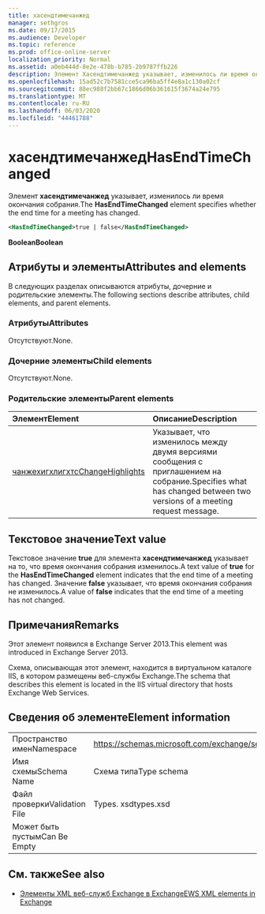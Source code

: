 ```yaml
---
title: хасендтимечанжед
manager: sethgros
ms.date: 09/17/2015
ms.audience: Developer
ms.topic: reference
ms.prod: office-online-server
localization_priority: Normal
ms.assetid: a0eb444d-8e2e-478b-b785-2b9787ffb226
description: Элемент Хасендтимечанжед указывает, изменилось ли время окончания собрания.
ms.openlocfilehash: 15ad52c7b7581cce5ca96ba5ff4e8a1c130a02cf
ms.sourcegitcommit: 88ec988f2bb67c1866d06b361615f3674a24e795
ms.translationtype: MT
ms.contentlocale: ru-RU
ms.lasthandoff: 06/03/2020
ms.locfileid: "44461788"
---
```

# <a name="hasendtimechanged"></a><span data-ttu-id="0930b-103">хасендтимечанжед</span><span class="sxs-lookup"><span data-stu-id="0930b-103">HasEndTimeChanged</span></span>

<span data-ttu-id="0930b-104">Элемент **хасендтимечанжед** указывает, изменилось ли время окончания собрания.</span><span class="sxs-lookup"><span data-stu-id="0930b-104">The **HasEndTimeChanged** element specifies whether the end time for a meeting has changed.</span></span> 
  
```XML
<HasEndTimeChanged>true | false</HasEndTimeChanged>
```

 <span data-ttu-id="0930b-105">**Boolean**</span><span class="sxs-lookup"><span data-stu-id="0930b-105">**Boolean**</span></span>
## <a name="attributes-and-elements"></a><span data-ttu-id="0930b-106">Атрибуты и элементы</span><span class="sxs-lookup"><span data-stu-id="0930b-106">Attributes and elements</span></span>

<span data-ttu-id="0930b-107">В следующих разделах описываются атрибуты, дочерние и родительские элементы.</span><span class="sxs-lookup"><span data-stu-id="0930b-107">The following sections describe attributes, child elements, and parent elements.</span></span>
  
### <a name="attributes"></a><span data-ttu-id="0930b-108">Атрибуты</span><span class="sxs-lookup"><span data-stu-id="0930b-108">Attributes</span></span>

<span data-ttu-id="0930b-109">Отсутствуют.</span><span class="sxs-lookup"><span data-stu-id="0930b-109">None.</span></span>
  
### <a name="child-elements"></a><span data-ttu-id="0930b-110">Дочерние элементы</span><span class="sxs-lookup"><span data-stu-id="0930b-110">Child elements</span></span>

<span data-ttu-id="0930b-111">Отсутствуют.</span><span class="sxs-lookup"><span data-stu-id="0930b-111">None.</span></span>
  
### <a name="parent-elements"></a><span data-ttu-id="0930b-112">Родительские элементы</span><span class="sxs-lookup"><span data-stu-id="0930b-112">Parent elements</span></span>

|<span data-ttu-id="0930b-113">**Элемент**</span><span class="sxs-lookup"><span data-stu-id="0930b-113">**Element**</span></span>|<span data-ttu-id="0930b-114">**Описание**</span><span class="sxs-lookup"><span data-stu-id="0930b-114">**Description**</span></span>|
|:-----|:-----|
|[<span data-ttu-id="0930b-115">чанжехигхлигхтс</span><span class="sxs-lookup"><span data-stu-id="0930b-115">ChangeHighlights</span></span>](changehighlights.md) <br/> |<span data-ttu-id="0930b-116">Указывает, что изменилось между двумя версиями сообщения с приглашением на собрание.</span><span class="sxs-lookup"><span data-stu-id="0930b-116">Specifies what has changed between two versions of a meeting request message.</span></span>  <br/> |
   
## <a name="text-value"></a><span data-ttu-id="0930b-117">Текстовое значение</span><span class="sxs-lookup"><span data-stu-id="0930b-117">Text value</span></span>

<span data-ttu-id="0930b-118">Текстовое значение **true** для элемента **хасендтимечанжед** указывает на то, что время окончания собрания изменилось.</span><span class="sxs-lookup"><span data-stu-id="0930b-118">A text value of **true** for the **HasEndTimeChanged** element indicates that the end time of a meeting has changed.</span></span> <span data-ttu-id="0930b-119">Значение **false** указывает, что время окончания собрания не изменилось.</span><span class="sxs-lookup"><span data-stu-id="0930b-119">A value of **false** indicates that the end time of a meeting has not changed.</span></span> 
  
## <a name="remarks"></a><span data-ttu-id="0930b-120">Примечания</span><span class="sxs-lookup"><span data-stu-id="0930b-120">Remarks</span></span>

<span data-ttu-id="0930b-121">Этот элемент появился в Exchange Server 2013.</span><span class="sxs-lookup"><span data-stu-id="0930b-121">This element was introduced in Exchange Server 2013.</span></span>
  
<span data-ttu-id="0930b-122">Схема, описывающая этот элемент, находится в виртуальном каталоге IIS, в котором размещены веб-службы Exchange.</span><span class="sxs-lookup"><span data-stu-id="0930b-122">The schema that describes this element is located in the IIS virtual directory that hosts Exchange Web Services.</span></span>
  
## <a name="element-information"></a><span data-ttu-id="0930b-123">Сведения об элементе</span><span class="sxs-lookup"><span data-stu-id="0930b-123">Element information</span></span>

|||
|:-----|:-----|
|<span data-ttu-id="0930b-124">Пространство имен</span><span class="sxs-lookup"><span data-stu-id="0930b-124">Namespace</span></span>  <br/> |https://schemas.microsoft.com/exchange/services/2006/types  <br/> |
|<span data-ttu-id="0930b-125">Имя схемы</span><span class="sxs-lookup"><span data-stu-id="0930b-125">Schema Name</span></span>  <br/> |<span data-ttu-id="0930b-126">Схема типа</span><span class="sxs-lookup"><span data-stu-id="0930b-126">Type schema</span></span>  <br/> |
|<span data-ttu-id="0930b-127">Файл проверки</span><span class="sxs-lookup"><span data-stu-id="0930b-127">Validation File</span></span>  <br/> |<span data-ttu-id="0930b-128">Types. xsd</span><span class="sxs-lookup"><span data-stu-id="0930b-128">types.xsd</span></span>  <br/> |
|<span data-ttu-id="0930b-129">Может быть пустым</span><span class="sxs-lookup"><span data-stu-id="0930b-129">Can Be Empty</span></span>  <br/> ||
   
## <a name="see-also"></a><span data-ttu-id="0930b-130">См. также</span><span class="sxs-lookup"><span data-stu-id="0930b-130">See also</span></span>



- [<span data-ttu-id="0930b-131">Элементы XML веб-служб Exchange в Exchange</span><span class="sxs-lookup"><span data-stu-id="0930b-131">EWS XML elements in Exchange</span></span>](ews-xml-elements-in-exchange.md)

